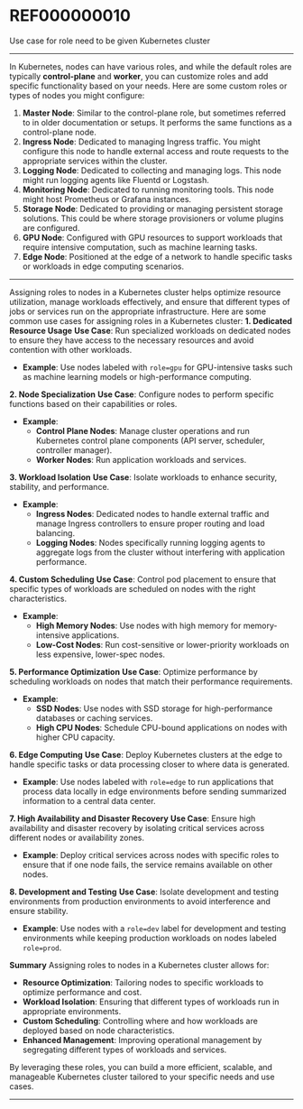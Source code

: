 # REF000000010
Use case for role need to be given Kubernetes cluster

----------

In Kubernetes, nodes can have various roles, and while the default roles are typically **control-plane** and **worker**, you can customize roles and add specific functionality based on your needs. Here are some custom roles or types of nodes you might configure:


1. **Master Node**: Similar to the control-plane role, but sometimes referred to in older documentation or setups. It performs the same functions as a control-plane node.
2. **Ingress Node**: Dedicated to managing Ingress traffic. You might configure this node to handle external access and route requests to the appropriate services within the cluster.
3. **Logging Node**: Dedicated to collecting and managing logs. This node might run logging agents like Fluentd or Logstash.
4. **Monitoring Node**: Dedicated to running monitoring tools. This node might host Prometheus or Grafana instances.
5. **Storage Node**: Dedicated to providing or managing persistent storage solutions. This could be where storage provisioners or volume plugins are configured.
6. **GPU Node**: Configured with GPU resources to support workloads that require intensive computation, such as machine learning tasks.
7. **Edge Node**: Positioned at the edge of a network to handle specific tasks or workloads in edge computing scenarios.


----------

Assigning roles to nodes in a Kubernetes cluster helps optimize resource utilization, manage workloads effectively, and ensure that different types of jobs or services run on the appropriate infrastructure. Here are some common use cases for assigning roles in a Kubernetes cluster:
**1. Dedicated Resource Usage**
**Use Case**: Run specialized workloads on dedicated nodes to ensure they have access to the necessary resources and avoid contention with other workloads.

- **Example**: Use nodes labeled with `role=gpu` for GPU-intensive tasks such as machine learning models or high-performance computing.

**2. Node Specialization**
**Use Case**: Configure nodes to perform specific functions based on their capabilities or roles.

- **Example**:
    - **Control Plane Nodes**: Manage cluster operations and run Kubernetes control plane components (API server, scheduler, controller manager).
    - **Worker Nodes**: Run application workloads and services.

**3. Workload Isolation**
**Use Case**: Isolate workloads to enhance security, stability, and performance.

- **Example**:
    - **Ingress Nodes**: Dedicated nodes to handle external traffic and manage Ingress controllers to ensure proper routing and load balancing.
    - **Logging Nodes**: Nodes specifically running logging agents to aggregate logs from the cluster without interfering with application performance.

**4. Custom Scheduling**
**Use Case**: Control pod placement to ensure that specific types of workloads are scheduled on nodes with the right characteristics.

- **Example**:
    - **High Memory Nodes**: Use nodes with high memory for memory-intensive applications.
    - **Low-Cost Nodes**: Run cost-sensitive or lower-priority workloads on less expensive, lower-spec nodes.

**5. Performance Optimization**
**Use Case**: Optimize performance by scheduling workloads on nodes that match their performance requirements.

- **Example**:
    - **SSD Nodes**: Use nodes with SSD storage for high-performance databases or caching services.
    - **High CPU Nodes**: Schedule CPU-bound applications on nodes with higher CPU capacity.

**6. Edge Computing**
**Use Case**: Deploy Kubernetes clusters at the edge to handle specific tasks or data processing closer to where data is generated.

- **Example**: Use nodes labeled with `role=edge` to run applications that process data locally in edge environments before sending summarized information to a central data center.

**7. High Availability and Disaster Recovery**
**Use Case**: Ensure high availability and disaster recovery by isolating critical services across different nodes or availability zones.

- **Example**: Deploy critical services across nodes with specific roles to ensure that if one node fails, the service remains available on other nodes.

**8. Development and Testing**
**Use Case**: Isolate development and testing environments from production environments to avoid interference and ensure stability.

- **Example**: Use nodes with a `role=dev` label for development and testing environments while keeping production workloads on nodes labeled `role=prod`.

**Summary**
Assigning roles to nodes in a Kubernetes cluster allows for:

- **Resource Optimization**: Tailoring nodes to specific workloads to optimize performance and cost.
- **Workload Isolation**: Ensuring that different types of workloads run in appropriate environments.
- **Custom Scheduling**: Controlling where and how workloads are deployed based on node characteristics.
- **Enhanced Management**: Improving operational management by segregating different types of workloads and services.

By leveraging these roles, you can build a more efficient, scalable, and manageable Kubernetes cluster tailored to your specific needs and use cases.


----------

